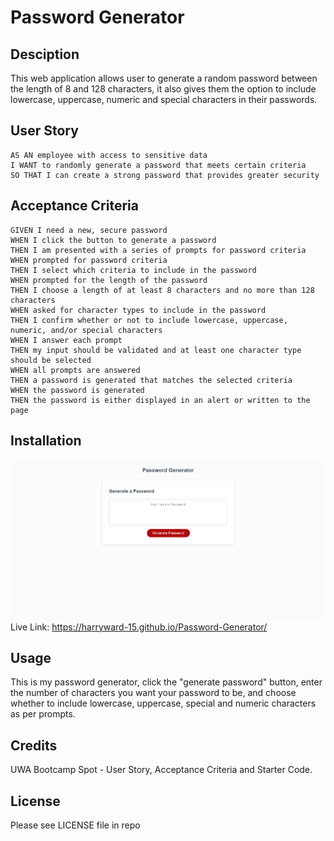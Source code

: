 # Password Generator


## Desciption

This web application allows user to generate a random password between the length of 8 and 128 characters, it also gives them the option to include lowercase, uppercase, numeric and special characters in their passwords.

## User Story

```
AS AN employee with access to sensitive data
I WANT to randomly generate a password that meets certain criteria
SO THAT I can create a strong password that provides greater security
```

## Acceptance Criteria

```
GIVEN I need a new, secure password
WHEN I click the button to generate a password
THEN I am presented with a series of prompts for password criteria
WHEN prompted for password criteria
THEN I select which criteria to include in the password
WHEN prompted for the length of the password
THEN I choose a length of at least 8 characters and no more than 128 characters
WHEN asked for character types to include in the password
THEN I confirm whether or not to include lowercase, uppercase, numeric, and/or special characters
WHEN I answer each prompt
THEN my input should be validated and at least one character type should be selected
WHEN all prompts are answered
THEN a password is generated that matches the selected criteria
WHEN the password is generated
THEN the password is either displayed in an alert or written to the page
```

## Installation

![passwordgen img](./mockup.PNG)
Live Link: https://harryward-15.github.io/Password-Generator/

## Usage

This is my password generator, click the "generate password" button, enter the number of characters you want your password to be, and choose whether to include lowercase, uppercase, special and numeric characters as per prompts. 

## Credits

UWA Bootcamp Spot - User Story, Acceptance Criteria and Starter Code.

## License

Please see LICENSE file in repo